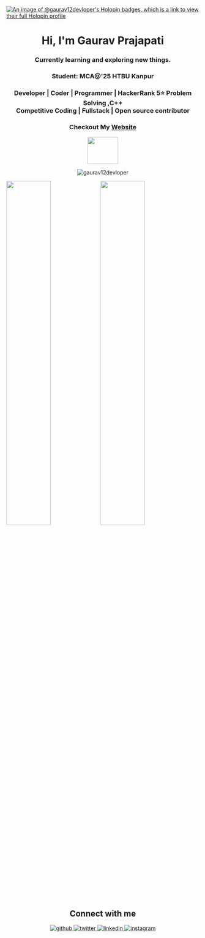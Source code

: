 
<!--
**gaurav12devloper/gaurav12devloper** is a ✨ _special_ ✨ repository because its `README.md` (this file) appears on your GitHub profile.

Here are some ideas to get you started:

- 🔭 I’m currently working on ...
- 🌱 I’m currently learning ...
- 👯 I’m looking to collaborate on ...
- 🤔 I’m looking for help with ...
- 💬 Ask me about ...
- 📫 How to reach me: ...
- 😄 Pronouns: ...
- ⚡ Fun fact: ...
-->

[![An image of @gaurav12devloper's Holopin badges, which is a link to view their full Holopin profile](https://holopin.me/gaurav12devloper)](https://holopin.io/@gaurav12devloper)

<div align="center">
<!-- <img width="100%" height = "250px" src="https://media.giphy.com/media/pOEbLRT4SwD35IELiQ/giphy.gif" alt="cover" /> -->
</div>
<h1 align="center">Hi, I'm Gaurav Prajapati</h1>
<h3 align="center">Currently learning and exploring new things.</h3>
<h3 align="center">Student: MCA@'25 HTBU Kanpur</h3>
<h3 align="center"> Developer | Coder | Programmer | HackerRank 5⭐ Problem Solving ,C++ <br> Competitive Coding | Fullstack | Open source contributor </h3>
<h3 align="center">Checkout My <a href="https://gaurav12devlop.github.io/">Website</a></h3>
<p align="center">
  <img src="https://media.giphy.com/media/WUlplcMpOCEmTGBtBW/giphy.gif" width="80" height="70">
</p>

<p align="center">
  <img src="https://github-readme-stats.vercel.app/api/top-langs/?username=shruti3004&layout=compact&hide=Html,roff&langs_count=10&theme=tokyonight" alt="gaurav12devloper" />
</p>

<p align="left">
  <img width="48%" src="https://github-readme-stats.vercel.app/api?username=gaurav12devloper&show_icons=true&theme=tokyonight" />
  <img width="48%" src="https://github-readme-streak-stats.herokuapp.com/?user=gaurav12devloper&theme=tokyonight" />
</p>
<!-- <a href="https://github.com/gaurav12devloper/gaurav12devloper"><img alt=" Gaurav's Activity Graph" src="https://github-readme-activity-graph.cyclic.app/graph?username=gaurav12devloperk&bg_color=1F222E&color=F8D866&line=F85D7F&point=FFFFFF&hide_border=true" /></a>
 -->

<h2 align="center">Connect with me</h2>
<div align="center">  
  <a href="https://github.com/gaurav12devloper" target="_blank">
    <img src=https://img.shields.io/badge/github-%2324292e.svg?&style=for-the-badge&logo=github&logoColor=white alt=github style="margin-bottom: 5px;" />
  </a>
  <a href="https://twitter.com/GauravP21833453" target="_blank">
    <img src=https://img.shields.io/badge/twitter-%2300acee.svg?&style=for-the-badge&logo=twitter&logoColor=white alt=twitter style="margin-bottom: 5px;" />
  </a>
  <a href="https://www.linkedin.com/in/gaurav-developer/" target="_blank">
    <img src=https://img.shields.io/badge/linkedin-%231E77B5.svg?&style=for-the-badge&logo=linkedin&logoColor=white alt=linkedin style="margin-bottom: 5px;" />
  </a>
 <!--  <a href="https://www.facebook.com/profile.php?id=" target="_blank">
    <img src=https://img.shields.io/badge/facebook-%232E87FB.svg?&style=for-the-badge&logo=facebook&logoColor=white alt=facebook style="margin-bottom: 5px;" />
  </a> -->
  <a href="https://instagram.com/gauravprajapati4945" target="_blank">
    <img src=https://img.shields.io/badge/instagram-%23000000.svg?&style=for-the-badge&logo=instagram&logoColor=white alt=instagram style="margin-bottom: 5px;" />
  </a>
</div>  
